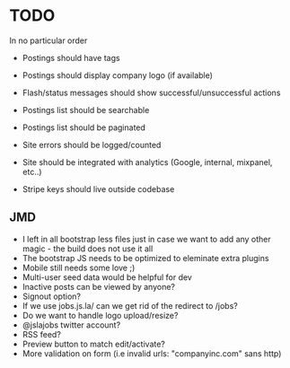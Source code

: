 # TODO

In no particular order

* Postings should have tags
* Postings should display company logo (if available)

* Flash/status messages should show successful/unsuccessful actions

* Postings list should be searchable
* Postings list should be paginated

* Site errors should be logged/counted
* Site should be integrated with analytics (Google, internal, mixpanel, etc..)

* Stripe keys should live outside codebase

## JMD

* I left in all bootstrap less files just in case we want to add any other magic - the build does not use it all
* The bootstrap JS needs to be optimized to eleminate extra plugins
* Mobile still needs some love ;)
* Multi-user seed data would be helpful for dev
* Inactive posts can be viewed by anyone?
* Signout option?
* If we use jobs.js.la/ can we get rid of the redirect to /jobs?
* Do we want to handle logo upload/resize?
* @jslajobs twitter account?
* RSS feed?
* Preview button to match edit/activate?
* More validation on form (i.e invalid urls: "companyinc.com" sans http) 
